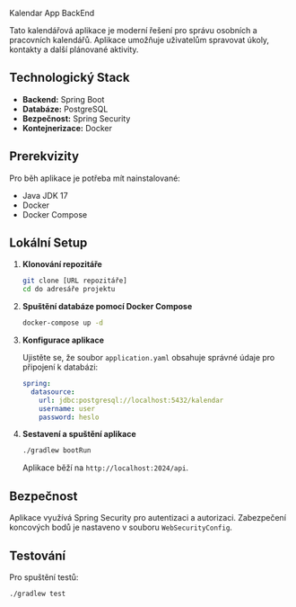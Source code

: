 Kalendar App BackEnd

Tato kalendářová aplikace je moderní řešení pro správu osobních a pracovních kalendářů. Aplikace umožňuje uživatelům spravovat úkoly, kontakty a další plánované aktivity.

## Technologický Stack

- **Backend:** Spring Boot
- **Databáze:** PostgreSQL
- **Bezpečnost:** Spring Security
- **Kontejnerizace:** Docker

## Prerekvizity

Pro běh aplikace je potřeba mít nainstalované:

- Java JDK 17
- Docker
- Docker Compose

## Lokální Setup

1. **Klonování repozitáře**
    ```bash
    git clone [URL repozitáře]
    cd do adresáře projektu
    ```

2. **Spuštění databáze pomocí Docker Compose**
    ```bash
    docker-compose up -d
    ```

3. **Konfigurace aplikace**

    Ujistěte se, že soubor `application.yaml` obsahuje správné údaje pro připojení k databázi:
    ```yaml
    spring:
      datasource:
        url: jdbc:postgresql://localhost:5432/kalendar
        username: user
        password: heslo
    ```

4. **Sestavení a spuštění aplikace**
    ```bash
    ./gradlew bootRun
    ```

    Aplikace běží na `http://localhost:2024/api`.

## Bezpečnost

Aplikace využívá Spring Security pro autentizaci a autorizaci. Zabezpečení koncových bodů je nastaveno v souboru `WebSecurityConfig`.

## Testování

Pro spuštění testů:
```bash
./gradlew test
